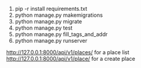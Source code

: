 1. pip -r install requirements.txt
2. python manage.py makemigrations
3. python manage.py migrate
4. python manage.py test
5. python manage.py fill_tags_and_addr
6. python manage.py runserver

http://127.0.0.1:8000/api/v1/places/ for a place list
http://127.0.0.1:8000/api/v1/place/ for a create place